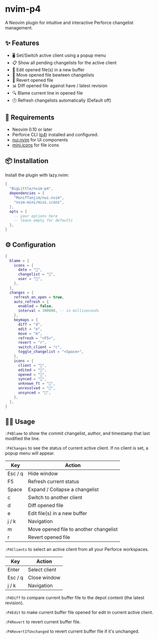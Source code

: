 # nvim-p4

A Neovim plugin for intuitive and interactive Perforce changelist management.

## ✨ Features

- 🖥 Set/Switch active client using a popup menu
- 📋 Show all pending changelists for the active client
- 📂 Edit opened file(s) in a new buffer
- 🚚 Move opened file bewteen changelists
- 🔄 Revert opened file
- 📊 Diff opened file against have / latest revision
- 🔍 Blame current line in opened file 
- 🕒 Refresh changelists automatically (Default off)

## 📃 Requirements

- Neovim 0.10 or later
- Perforce CLI ([p4](https://www.perforce.com/downloads/helix-core-server)) installed and configured.
- [nui.nvim](https://github.com/MunifTanjim/nui.nvim) for UI components
- [mini.icons](https://github.com/nvim-mini/mini.icons) for file icons

## 📦 Installation

Install the plugin with lazy.nvim:

```lua
{
  "BigLittle/nvim-p4",
  dependencies = {
    "MunifTanjim/nui.nvim",
    "nvim-mini/mini.icons",
  },
  opts = {
    -- your options here
    -- leave empty for defaults
  },
}
```

## ⚙️ Configuration
```lua
{
  blame = {
    icons = {
      date = "󰥔",
      changelist = "",
      user = "",
    },
  },
  changes = {
    refresh_on_open = true,
    auto_refresh = {
      enabled = false,
      interval = 300000, -- in milliseconds
    },
    keymaps = {
      diff = "d",
      edit = "e",
      move = "m",
      refresh = "<F5>",
      revert = "r",
      switch_client = "c",
      toggle_changelist = "<Space>",
    },
    icons = {
      client = "",
      edited = "󰷈",
      opened = "󰈔",
      synced = "󱍸",
      unknown_ft = "",
      unresolved = "󰷊",
      unsynced = "",
    },
  },
}
```

## 🧑‍💻 Usage

`:P4Blame` to show the commit changelist, author, and timestamp that last modified the line. 

`:P4Changes` to see the status of current active client. If no client is set, a popup menu will appear. 

   | Key     | Action                                 |
   | ------- | -------------------------------------- |
   | Esc / q | Hide window                            |
   | F5      | Refresh current status                 |
   | Space   | Expand / Collapse a changelist         |
   | c       | Switch to another client               |
   | d       | Diff opened file                       |
   | e       | Edit file(s) in a new buffer           |
   | j / k   | Navigation                             |
   | m       | Move opened file to another changelist |
   | r       | Revert opened file                     |

`:P4Clients` to select an active client from all your Perforce workspaces.

   | Key     | Action        |
   | ------- | ------------- |
   | Enter   | Select client |
   | Esc / q | Close window  |
   | j / k   | Navigation    |

`:P4Diff` to compare current buffer file to the depot content (the latest revision).

`:P4Edit` to make current buffer file opened for edit in current active client.

`:P4Revert` to revert current buffer file.

`:P4RevertIfUnchanged` to revert current buffer file if it's unchanged.
